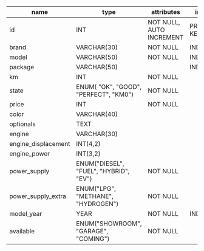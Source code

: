 | name                | type                                   | attributes               | index       |
| ------------------- | -------------------------------------- | ------------------------ | ----------- |
| id                  | INT                                    | NOT NULL, AUTO INCREMENT | PRIMARY KEY |
| brand               | VARCHAR(30)                            | NOT NULL                 | INDEX       |
| model               | VARCHAR(50)                            | NOT NULL                 | INDEX       |
| package             | VARCHAR(50)                            |                          | INDEX       |
| km                  | INT                                    | NOT NULL                 |             |
| state               | ENUM( "OK", "GOOD", "PERFECT", "KM0")  | NOT NULL                 |             |
| price               | INT                                    | NOT NULL                 |             |
| color               | VARCHAR(40)                            |                          |             |
| optionals           | TEXT                                   |                          |             |
| engine              | VARCHAR(30)                            |                          |             |
| engine_displacement | INT(4,2)                               |                          |             |
| engine_power        | INT(3,2)                               |                          |             |
| power_supply        | ENUM("DIESEL", "FUEL", "HYBRID", "EV") | NOT NULL                 |             |
| power_supply_extra  | ENUM("LPG", "METHANE", "HYDROGEN")     | NOT NULL                 |             |
| model_year          | YEAR                                   | NOT NULL                 | INDEX       |
| available           | ENUM("SHOWROOM", "GARAGE", "COMING")   | NOT NULL                 |             |
